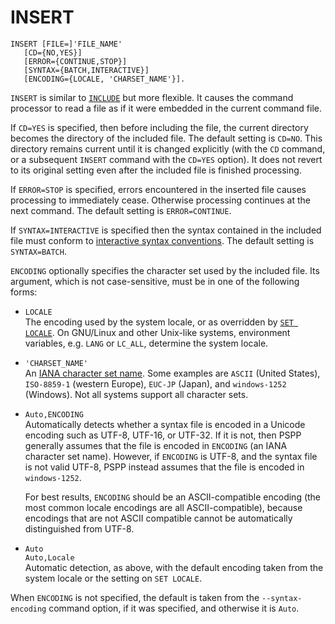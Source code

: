 # INSERT

```
INSERT [FILE=]'FILE_NAME'
   [CD={NO,YES}]
   [ERROR={CONTINUE,STOP}]
   [SYNTAX={BATCH,INTERACTIVE}]
   [ENCODING={LOCALE, 'CHARSET_NAME'}].
```

`INSERT` is similar to [`INCLUDE`](include.md) but more flexible.  It
causes the command processor to read a file as if it were embedded in
the current command file.

If `CD=YES` is specified, then before including the file, the current
directory becomes the directory of the included file.  The default
setting is `CD=NO`.  This directory remains current until it is
changed explicitly (with the `CD` command, or a subsequent `INSERT`
command with the `CD=YES` option).  It does not revert to its original
setting even after the included file is finished processing.

If `ERROR=STOP` is specified, errors encountered in the inserted file
causes processing to immediately cease.  Otherwise processing continues
at the next command.  The default setting is `ERROR=CONTINUE`.

If `SYNTAX=INTERACTIVE` is specified then the syntax contained in the
included file must conform to [interactive syntax
conventions](../../language/basics/syntax-variants.md).  The default
setting is `SYNTAX=BATCH`.

`ENCODING` optionally specifies the character set used by the
included file.  Its argument, which is not case-sensitive, must be in
one of the following forms:

* `LOCALE`  
  The encoding used by the system locale, or as overridden by [`SET
  LOCALE`](../utilities/set.md#locale).  On GNU/Linux and other
  Unix-like systems, environment variables, e.g. `LANG` or `LC_ALL`,
  determine the system locale.

* `'CHARSET_NAME'`  
  An [IANA character set
  name](http://www.iana.org/assignments/character-sets).  Some
  examples are `ASCII` (United States), `ISO-8859-1` (western Europe),
  `EUC-JP` (Japan), and `windows-1252` (Windows).  Not all systems
  support all character sets.

* `Auto,ENCODING`  
  Automatically detects whether a syntax file is encoded in a Unicode
  encoding such as UTF-8, UTF-16, or UTF-32.  If it is not, then PSPP
  generally assumes that the file is encoded in `ENCODING` (an IANA
  character set name).  However, if `ENCODING` is UTF-8, and the
  syntax file is not valid UTF-8, PSPP instead assumes that the file
  is encoded in `windows-1252`.

  For best results, `ENCODING` should be an ASCII-compatible encoding
  (the most common locale encodings are all ASCII-compatible),
  because encodings that are not ASCII compatible cannot be
  automatically distinguished from UTF-8.

* `Auto`  
  `Auto,Locale`  
  Automatic detection, as above, with the default encoding taken from
  the system locale or the setting on `SET LOCALE`.

When `ENCODING` is not specified, the default is taken from the
`--syntax-encoding` command option, if it was specified, and otherwise
it is `Auto`.

